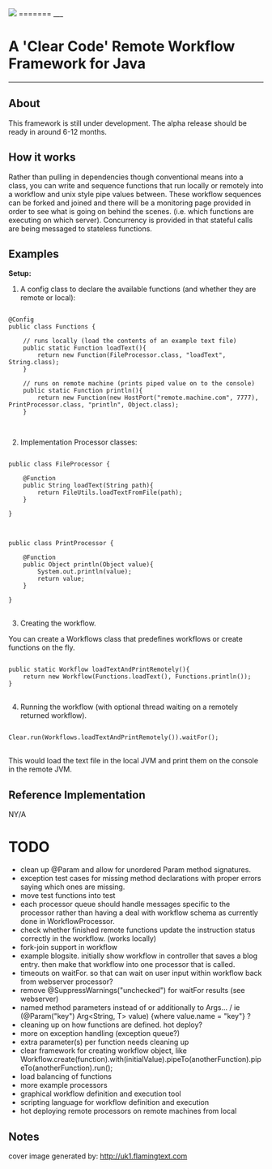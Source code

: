 <img src="http://dl.dropbox.com/u/21134784/Clear4j_trans.png"/>
=======
___

A 'Clear Code' Remote Workflow Framework for Java
===============================
---


About
-----

This framework is still under development. The alpha release should be ready in around 6-12 months.

How it works
------------

Rather than pulling in dependencies though conventional means into a class,
you can write and sequence functions that run locally or remotely into a workflow and unix style pipe values between.
These workflow sequences can be forked and joined and there will be a monitoring page provided
in order to see what is going on behind the scenes. (i.e. which functions are executing on which server).
Concurrency is provided in that stateful calls are being messaged to stateless functions.

Examples
--------

<b>Setup:</b>

1. A config class to declare the available functions (and whether they are remote or local):

<pre>
<code>
@Config
public class Functions {

    // runs locally (load the contents of an example text file)
	public static Function loadText(){
		return new Function(FileProcessor.class, "loadText", String.class);
	}

    // runs on remote machine (prints piped value on to the console)
	public static Function println(){
		return new Function(new HostPort("remote.machine.com", 7777), PrintProcessor.class, "println", Object.class);
	}

</code>
</pre>

2. Implementation Processor classes:

<pre>
<code>
public class FileProcessor {

	@Function
	public String loadText(String path){
		return FileUtils.loadTextFromFile(path);
	}

}
</code>
</pre>

<pre>
<code>
public class PrintProcessor {

	@Function
	public Object println(Object value){
        System.out.println(value);
        return value;
	}

}
</code>
</pre>

3. Creating the workflow.

You can create a Workflows class that predefines workflows or create functions on the fly.

<pre>
<code>
public static Workflow loadTextAndPrintRemotely(){
    return new Workflow(Functions.loadText(), Functions.println());
}
</code>
</pre>

4. Running the workflow (with optional thread waiting on a remotely returned workflow).

<pre>
<code>
Clear.run(Workflows.loadTextAndPrintRemotely()).waitFor();
</code>
</pre>

This would load the text file in the local JVM and print them on the console in the remote JVM.




Reference Implementation
-----------------------

NY/A


TODO
====
* clean up @Param and allow for unordered Param method signatures.
* exception test cases for missing method declarations with proper errors saying which ones are missing.
* move test functions into test
* each processor queue should handle messages specific to the processor rather than having a deal with workflow schema as currently done in WorkflowProcessor.
* check whether finished remote functions update the instruction status correctly in the workflow. (works locally)
* fork-join support in workflow
* example blogsite. initially show workflow in controller that saves a blog entry. then make that workflow into one processor that is called.
* timeouts on waitFor. so that can wait on user input within workflow back from webserver processor?
* remove @SuppressWarnings("unchecked") for waitFor results (see webserver)
* named method parameters instead of or additionally to Args... / ie (@Param("key") Arg<String, T> value) {where value.name = "key"} ?
* cleaning up on how functions are defined. hot deploy?
* more on exception handling (exception queue?)
* extra parameter(s) per function needs cleaning up
* clear framework for creating workflow object, like Workflow.create(function).with(initialValue).pipeTo(anotherFunction).pipeTo(anotherFunction).run();
* load balancing of functions
* more example processors
* graphical workflow definition and execution tool
* scripting language for workflow definition and execution
* hot deploying remote processors on remote machines from local

Notes
-----
cover image generated by: http://uk1.flamingtext.com

